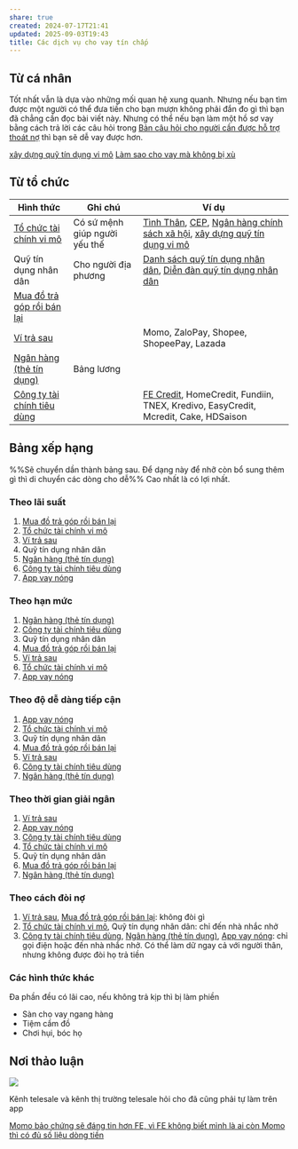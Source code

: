 ```yaml
---
share: true
created: 2024-07-17T21:41
updated: 2025-09-03T19:43
title: Các dịch vụ cho vay tín chấp
---
```

## Từ cá nhân
Tốt nhất vẫn là dựa vào những mối quan hệ xung quanh. Nhưng nếu bạn tìm được một người có thể đưa tiền cho bạn mượn không phải đắn đo gì thì bạn đã chẳng cần đọc bài viết này. Nhưng có thể nếu bạn làm một hồ sơ vay bằng cách trả lời các câu hỏi trong [Bản câu hỏi cho người cần được hỗ trợ thoát nợ](../../../%F0%9F%93%90D%E1%BB%B1%20%C3%A1n/Gi%C3%BAp%20nhau%20tho%C3%A1t%20n%E1%BB%A3/B%E1%BA%A3n%20c%C3%A2u%20h%E1%BB%8Fi%20cho%20ng%C6%B0%E1%BB%9Di%20c%E1%BA%A7n%20%C4%91%C6%B0%E1%BB%A3c%20h%E1%BB%97%20tr%E1%BB%A3%20tho%C3%A1t%20n%E1%BB%A3.md) thì bạn sẽ dễ vay được hơn.

[xây dựng quỹ tín dụng vi mô](../../../%F0%9F%93%90D%E1%BB%B1%20%C3%A1n/Gi%C3%BAp%20nhau%20tho%C3%A1t%20n%E1%BB%A3/C%C3%B4ng%20vi%E1%BB%87c/Qu%E1%BB%B9/X%C3%A2y%20d%E1%BB%B1ng%20ng%C3%A2n%20h%C3%A0ng%20mini%20v%C3%A0%20m%E1%BA%A1ng%20l%C6%B0%E1%BB%9Bi%20cho%20vay%20ngang%20h%C3%A0ng.md)
[Làm sao cho vay mà không bị xù](../../../%F0%9F%93%90D%E1%BB%B1%20%C3%A1n/Gi%C3%BAp%20nhau%20tho%C3%A1t%20n%E1%BB%A3/T%C3%A0i%20li%E1%BB%87u/L%C3%A0m%20sao%20cho%20vay%20m%C3%A0%20kh%C3%B4ng%20b%E1%BB%8B%20x%C3%B9.md)

## Từ tổ chức
| Hình thức                                                                                                                                                  | Ghi chú                       | Ví dụ                                                                                                                                                                                                                                                                                                                                                                                                                   |
| ---------------------------------------------------------------------------------------------------------------------------------------------------------- | ----------------------------- | ----------------------------------------------------------------------------------------------------------------------------------------------------------------------------------------------------------------------------------------------------------------------------------------------------------------------------------------------------------------------------------------------------------------------- |
| [Tổ chức tài chính vi mô](./T%E1%BB%95%20ch%E1%BB%A9c%20t%C3%A0i%20ch%C3%ADnh%20vi%20m%C3%B4/index.md)                                                                                                                                | Có sứ mệnh giúp người yếu thế | [Tình Thân](./T%E1%BB%95%20ch%E1%BB%A9c%20t%C3%A0i%20ch%C3%ADnh%20vi%20m%C3%B4/T%C3%ACnh%20Th%C3%A2n.md), [CEP](./T%E1%BB%95%20ch%E1%BB%A9c%20t%C3%A0i%20ch%C3%ADnh%20vi%20m%C3%B4/CEP.md), [Ngân hàng chính sách xã hội](./T%E1%BB%95%20ch%E1%BB%A9c%20t%C3%A0i%20ch%C3%ADnh%20vi%20m%C3%B4/Ng%C3%A2n%20h%C3%A0ng%20ch%C3%ADnh%20s%C3%A1ch%20x%C3%A3%20h%E1%BB%99i.md), [xây dựng quỹ tín dụng vi mô](../../../%F0%9F%93%90D%E1%BB%B1%20%C3%A1n/Gi%C3%BAp%20nhau%20tho%C3%A1t%20n%E1%BB%A3/C%C3%B4ng%20vi%E1%BB%87c/Qu%E1%BB%B9/X%C3%A2y%20d%E1%BB%B1ng%20ng%C3%A2n%20h%C3%A0ng%20mini%20v%C3%A0%20m%E1%BA%A1ng%20l%C6%B0%E1%BB%9Bi%20cho%20vay%20ngang%20h%C3%A0ng.md)                                                                                                                                                                                                                                                                                                |
| Quỹ tín dụng nhân dân                                                                                                                                      | Cho người địa phương          | [Danh sách quỹ tín dụng nhân dân](https://sbv.gov.vn/vi/w/danh-sách-qtdnd-đến-30/3/2025-2-1), [Diễn đàn quỹ tín dụng nhân dân](https://www.facebook.com/groups/586777684845399/) |
| [Mua đồ trả góp rồi bán lại](../../../%E2%9A%A1Hi%E1%BB%83u%20bi%E1%BA%BFt%20s%C3%A2u/T%E1%BB%95%20ch%E1%BB%A9c%20t%C3%A0i%20ch%C3%ADnh/T%E1%BB%95%20ch%E1%BB%A9c%20t%C3%ADn%20d%E1%BB%A5ng/C%C3%B3%20th%E1%BB%83%20vay%20ti%E1%BB%81n%20b%E1%BA%B1ng%20c%C3%A1ch%20mua%20%C4%91%E1%BB%93%20tr%E1%BA%A3%20g%C3%B3p%20r%E1%BB%93i%20b%C3%A1n%20l%E1%BA%A1i.md)                                                                       |                               |                                                                                                                                                                                                                                                                                                                                                                                                                         |
| [Ví trả sau](./T%E1%BB%95%20ch%E1%BB%A9c%20t%C3%ADn%20d%E1%BB%A5ng%20phi%20ng%C3%A2n%20h%C3%A0ng/V%C3%AD%20tr%E1%BA%A3%20sau.md)                                                                                                                                             |                               | Momo, ZaloPay, Shopee, ShopeePay, Lazada                                                                                                                                                                                                                                                                                                                                                                                |
| [Ngân hàng (thẻ tín dụng)](./Ng%C3%A2n%20h%C3%A0ng/Ng%C3%A2n%20h%C3%A0ng%20(th%E1%BA%BB%20t%C3%ADn%20d%E1%BB%A5ng).md)                                                                                                                               | Bảng lương                    |                                                                                                                                                                                                                                                                                                                                                                                                                         |
| [Công ty tài chính tiêu dùng](./T%E1%BB%95%20ch%E1%BB%A9c%20t%C3%ADn%20d%E1%BB%A5ng%20phi%20ng%C3%A2n%20h%C3%A0ng/C%C3%B4ng%20ty%20t%C3%A0i%20ch%C3%ADnh%20ti%C3%AAu%20d%C3%B9ng/index.md) |                               | [FE Credit](../../T%C3%ACnh%20h%C3%ACnh%20%E1%BB%9F%20Vi%E1%BB%87t%20Nam/L%C4%A9nh%20v%E1%BB%B1c%20c%E1%BB%A5%20th%E1%BB%83/T%C3%A0i%20ch%C3%ADnh/T%E1%BB%95%20ch%E1%BB%A9c%20t%C3%ADn%20d%E1%BB%A5ng/T%E1%BB%95%20ch%E1%BB%A9c%20t%C3%ADn%20d%E1%BB%A5ng%20phi%20ng%C3%A2n%20h%C3%A0ng/C%C3%B4ng%20ty%20t%C3%A0i%20ch%C3%ADnh%20ti%C3%AAu%20d%C3%B9ng/FE%20Credit/index.md), HomeCredit, Fundiin, TNEX, Kredivo, EasyCredit, Mcredit, Cake, HDSaison                                                                                                                                                                            |

## Bảng xếp hạng
%%Sẽ chuyển dần thành bảng sau. Để dạng này để nhỡ còn bổ sung thêm gì thì di chuyển các dòng cho dễ%%
Cao nhất là có lợi nhất.

### Theo lãi suất
1. [Mua đồ trả góp rồi bán lại](../../../%E2%9A%A1Hi%E1%BB%83u%20bi%E1%BA%BFt%20s%C3%A2u/T%E1%BB%95%20ch%E1%BB%A9c%20t%C3%A0i%20ch%C3%ADnh/T%E1%BB%95%20ch%E1%BB%A9c%20t%C3%ADn%20d%E1%BB%A5ng/C%C3%B3%20th%E1%BB%83%20vay%20ti%E1%BB%81n%20b%E1%BA%B1ng%20c%C3%A1ch%20mua%20%C4%91%E1%BB%93%20tr%E1%BA%A3%20g%C3%B3p%20r%E1%BB%93i%20b%C3%A1n%20l%E1%BA%A1i.md)
2. [Tổ chức tài chính vi mô](./T%E1%BB%95%20ch%E1%BB%A9c%20t%C3%A0i%20ch%C3%ADnh%20vi%20m%C3%B4/index.md)
3. [Ví trả sau](./T%E1%BB%95%20ch%E1%BB%A9c%20t%C3%ADn%20d%E1%BB%A5ng%20phi%20ng%C3%A2n%20h%C3%A0ng/V%C3%AD%20tr%E1%BA%A3%20sau.md)
4. Quỹ tín dụng nhân dân   
5. [Ngân hàng (thẻ tín dụng)](./Ng%C3%A2n%20h%C3%A0ng/Ng%C3%A2n%20h%C3%A0ng%20(th%E1%BA%BB%20t%C3%ADn%20d%E1%BB%A5ng).md)
6. [Công ty tài chính tiêu dùng](./T%E1%BB%95%20ch%E1%BB%A9c%20t%C3%ADn%20d%E1%BB%A5ng%20phi%20ng%C3%A2n%20h%C3%A0ng/C%C3%B4ng%20ty%20t%C3%A0i%20ch%C3%ADnh%20ti%C3%AAu%20d%C3%B9ng/index.md)
7. [App vay nóng](./T%E1%BB%95%20ch%E1%BB%A9c%20t%C3%ADn%20d%E1%BB%A5ng%20phi%20ng%C3%A2n%20h%C3%A0ng/App%20vay%20n%C3%B3ng/index.md)

### Theo hạn mức
1. [Ngân hàng (thẻ tín dụng)](./Ng%C3%A2n%20h%C3%A0ng/Ng%C3%A2n%20h%C3%A0ng%20(th%E1%BA%BB%20t%C3%ADn%20d%E1%BB%A5ng).md)
2. [Công ty tài chính tiêu dùng](./T%E1%BB%95%20ch%E1%BB%A9c%20t%C3%ADn%20d%E1%BB%A5ng%20phi%20ng%C3%A2n%20h%C3%A0ng/C%C3%B4ng%20ty%20t%C3%A0i%20ch%C3%ADnh%20ti%C3%AAu%20d%C3%B9ng/index.md)
3. Quỹ tín dụng nhân dân   
4. [Mua đồ trả góp rồi bán lại](../../../%E2%9A%A1Hi%E1%BB%83u%20bi%E1%BA%BFt%20s%C3%A2u/T%E1%BB%95%20ch%E1%BB%A9c%20t%C3%A0i%20ch%C3%ADnh/T%E1%BB%95%20ch%E1%BB%A9c%20t%C3%ADn%20d%E1%BB%A5ng/C%C3%B3%20th%E1%BB%83%20vay%20ti%E1%BB%81n%20b%E1%BA%B1ng%20c%C3%A1ch%20mua%20%C4%91%E1%BB%93%20tr%E1%BA%A3%20g%C3%B3p%20r%E1%BB%93i%20b%C3%A1n%20l%E1%BA%A1i.md)
5. [Ví trả sau](./T%E1%BB%95%20ch%E1%BB%A9c%20t%C3%ADn%20d%E1%BB%A5ng%20phi%20ng%C3%A2n%20h%C3%A0ng/V%C3%AD%20tr%E1%BA%A3%20sau.md)
6. [Tổ chức tài chính vi mô](./T%E1%BB%95%20ch%E1%BB%A9c%20t%C3%A0i%20ch%C3%ADnh%20vi%20m%C3%B4/index.md)
7. [App vay nóng](./T%E1%BB%95%20ch%E1%BB%A9c%20t%C3%ADn%20d%E1%BB%A5ng%20phi%20ng%C3%A2n%20h%C3%A0ng/App%20vay%20n%C3%B3ng/index.md)

### Theo độ dễ dàng tiếp cận
1. [App vay nóng](./T%E1%BB%95%20ch%E1%BB%A9c%20t%C3%ADn%20d%E1%BB%A5ng%20phi%20ng%C3%A2n%20h%C3%A0ng/App%20vay%20n%C3%B3ng/index.md)
2. [Tổ chức tài chính vi mô](./T%E1%BB%95%20ch%E1%BB%A9c%20t%C3%A0i%20ch%C3%ADnh%20vi%20m%C3%B4/index.md)
3. Quỹ tín dụng nhân dân   
4. [Mua đồ trả góp rồi bán lại](../../../%E2%9A%A1Hi%E1%BB%83u%20bi%E1%BA%BFt%20s%C3%A2u/T%E1%BB%95%20ch%E1%BB%A9c%20t%C3%A0i%20ch%C3%ADnh/T%E1%BB%95%20ch%E1%BB%A9c%20t%C3%ADn%20d%E1%BB%A5ng/C%C3%B3%20th%E1%BB%83%20vay%20ti%E1%BB%81n%20b%E1%BA%B1ng%20c%C3%A1ch%20mua%20%C4%91%E1%BB%93%20tr%E1%BA%A3%20g%C3%B3p%20r%E1%BB%93i%20b%C3%A1n%20l%E1%BA%A1i.md)
5. [Ví trả sau](./T%E1%BB%95%20ch%E1%BB%A9c%20t%C3%ADn%20d%E1%BB%A5ng%20phi%20ng%C3%A2n%20h%C3%A0ng/V%C3%AD%20tr%E1%BA%A3%20sau.md)
6. [Công ty tài chính tiêu dùng](./T%E1%BB%95%20ch%E1%BB%A9c%20t%C3%ADn%20d%E1%BB%A5ng%20phi%20ng%C3%A2n%20h%C3%A0ng/C%C3%B4ng%20ty%20t%C3%A0i%20ch%C3%ADnh%20ti%C3%AAu%20d%C3%B9ng/index.md)
7. [Ngân hàng (thẻ tín dụng)](./Ng%C3%A2n%20h%C3%A0ng/Ng%C3%A2n%20h%C3%A0ng%20(th%E1%BA%BB%20t%C3%ADn%20d%E1%BB%A5ng).md)   

### Theo thời gian giải ngân
1. [Ví trả sau](./T%E1%BB%95%20ch%E1%BB%A9c%20t%C3%ADn%20d%E1%BB%A5ng%20phi%20ng%C3%A2n%20h%C3%A0ng/V%C3%AD%20tr%E1%BA%A3%20sau.md)
2. [App vay nóng](./T%E1%BB%95%20ch%E1%BB%A9c%20t%C3%ADn%20d%E1%BB%A5ng%20phi%20ng%C3%A2n%20h%C3%A0ng/App%20vay%20n%C3%B3ng/index.md)
3. [Công ty tài chính tiêu dùng](./T%E1%BB%95%20ch%E1%BB%A9c%20t%C3%ADn%20d%E1%BB%A5ng%20phi%20ng%C3%A2n%20h%C3%A0ng/C%C3%B4ng%20ty%20t%C3%A0i%20ch%C3%ADnh%20ti%C3%AAu%20d%C3%B9ng/index.md)
4. [Tổ chức tài chính vi mô](./T%E1%BB%95%20ch%E1%BB%A9c%20t%C3%A0i%20ch%C3%ADnh%20vi%20m%C3%B4/index.md)
5. Quỹ tín dụng nhân dân   
6. [Mua đồ trả góp rồi bán lại](../../../%E2%9A%A1Hi%E1%BB%83u%20bi%E1%BA%BFt%20s%C3%A2u/T%E1%BB%95%20ch%E1%BB%A9c%20t%C3%A0i%20ch%C3%ADnh/T%E1%BB%95%20ch%E1%BB%A9c%20t%C3%ADn%20d%E1%BB%A5ng/C%C3%B3%20th%E1%BB%83%20vay%20ti%E1%BB%81n%20b%E1%BA%B1ng%20c%C3%A1ch%20mua%20%C4%91%E1%BB%93%20tr%E1%BA%A3%20g%C3%B3p%20r%E1%BB%93i%20b%C3%A1n%20l%E1%BA%A1i.md)
7. [Ngân hàng (thẻ tín dụng)](./Ng%C3%A2n%20h%C3%A0ng/Ng%C3%A2n%20h%C3%A0ng%20(th%E1%BA%BB%20t%C3%ADn%20d%E1%BB%A5ng).md)

### Theo cách đòi nợ
1. [Ví trả sau](./T%E1%BB%95%20ch%E1%BB%A9c%20t%C3%ADn%20d%E1%BB%A5ng%20phi%20ng%C3%A2n%20h%C3%A0ng/V%C3%AD%20tr%E1%BA%A3%20sau.md), [Mua đồ trả góp rồi bán lại](../../../%E2%9A%A1Hi%E1%BB%83u%20bi%E1%BA%BFt%20s%C3%A2u/T%E1%BB%95%20ch%E1%BB%A9c%20t%C3%A0i%20ch%C3%ADnh/T%E1%BB%95%20ch%E1%BB%A9c%20t%C3%ADn%20d%E1%BB%A5ng/C%C3%B3%20th%E1%BB%83%20vay%20ti%E1%BB%81n%20b%E1%BA%B1ng%20c%C3%A1ch%20mua%20%C4%91%E1%BB%93%20tr%E1%BA%A3%20g%C3%B3p%20r%E1%BB%93i%20b%C3%A1n%20l%E1%BA%A1i.md): không đòi gì
2. [Tổ chức tài chính vi mô](./T%E1%BB%95%20ch%E1%BB%A9c%20t%C3%A0i%20ch%C3%ADnh%20vi%20m%C3%B4/index.md), Quỹ tín dụng nhân dân: chỉ đến nhà nhắc nhở
3. [Công ty tài chính tiêu dùng](./T%E1%BB%95%20ch%E1%BB%A9c%20t%C3%ADn%20d%E1%BB%A5ng%20phi%20ng%C3%A2n%20h%C3%A0ng/C%C3%B4ng%20ty%20t%C3%A0i%20ch%C3%ADnh%20ti%C3%AAu%20d%C3%B9ng/index.md), [Ngân hàng (thẻ tín dụng)](./Ng%C3%A2n%20h%C3%A0ng/Ng%C3%A2n%20h%C3%A0ng%20(th%E1%BA%BB%20t%C3%ADn%20d%E1%BB%A5ng).md), [App vay nóng](./T%E1%BB%95%20ch%E1%BB%A9c%20t%C3%ADn%20d%E1%BB%A5ng%20phi%20ng%C3%A2n%20h%C3%A0ng/App%20vay%20n%C3%B3ng/index.md): chỉ gọi điện hoặc đến nhà nhắc nhở. Có thể làm dữ ngay cả với người thân, nhưng không được đòi họ trả tiền


### Các hình thức khác
Đa phần đều có lãi cao, nếu không trả kịp thì bị làm phiền
- Sàn cho vay ngang hàng
- Tiệm cầm đồ 
- Chơi hụi, bóc họ

## Nơi thảo luận
![](https://i.imgur.com/OtW4epu.png)


Kênh telesale và kênh thị trường
telesale hỏi cho đã cũng phải tự làm trên app

[Momo bảo chứng sẽ đáng tin hơn FE, vì FE không biết mình là ai còn Momo thì có đủ số liệu dòng tiền](../../T%C3%ACnh%20h%C3%ACnh%20%E1%BB%9F%20Vi%E1%BB%87t%20Nam/L%C4%A9nh%20v%E1%BB%B1c%20c%E1%BB%A5%20th%E1%BB%83/T%C3%A0i%20ch%C3%ADnh/T%E1%BB%95%20ch%E1%BB%A9c%20t%C3%ADn%20d%E1%BB%A5ng/T%E1%BB%95%20ch%E1%BB%A9c%20t%C3%ADn%20d%E1%BB%A5ng%20phi%20ng%C3%A2n%20h%C3%A0ng/Momo%20b%E1%BA%A3o%20ch%E1%BB%A9ng%20s%E1%BA%BD%20%C4%91%C3%A1ng%20tin%20h%C6%A1n%20FE,%20v%C3%AC%20FE%20kh%C3%B4ng%20bi%E1%BA%BFt%20m%C3%ACnh%20l%C3%A0%20ai%20c%C3%B2n%20Momo%20th%C3%AC%20c%C3%B3%20%C4%91%E1%BB%A7%20s%E1%BB%91%20li%E1%BB%87u%20d%C3%B2ng%20ti%E1%BB%81n.md)
